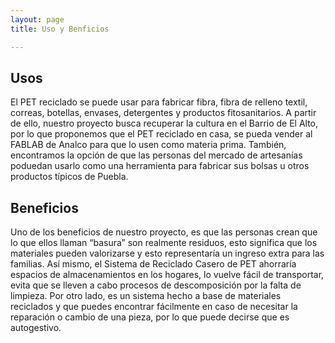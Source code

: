 ```yaml
---
layout: page
title: Uso y Benficios

---
```


## Usos
El PET reciclado se puede usar para fabricar fibra, fibra de relleno textil, correas, botellas, envases, detergentes y productos fitosanitarios.
A partir de ello, nuestro proyecto busca recuperar la cultura en el Barrio de El Alto, por lo que proponemos que el PET reciclado en casa, se pueda vender al FABLAB de Analco para que lo usen como materia prima.
También, encontramos la opción de que las personas del mercado de artesanías poduedan usarlo como una herramienta para fabricar sus bolsas u otros productos típicos de Puebla.

## Beneficios
Uno de los beneficios de nuestro proyecto, es que las personas crean que lo que ellos llaman “basura” son realmente residuos, esto significa que los materiales pueden valorizarse y esto representaría un ingreso extra para las familias.
Así mismo, el Sistema de Reciclado Casero de PET ahorraría espacios de almacenamientos en los hogares, lo vuelve fácil de transportar, evita que se lleven a cabo procesos de descomposición por la falta de limpieza. 
Por otro lado, es un sistema hecho a base de materiales reciclados y que puedes encontrar fácilmente en caso de necesitar la reparación o cambio de una pieza, por lo que puede decirse que es autogestivo. 
